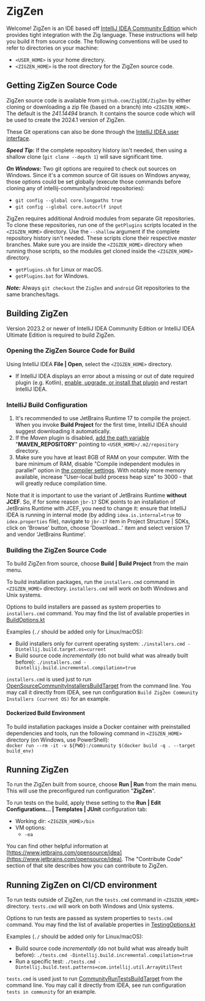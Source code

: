 # ZigZen
Welcome! ZigZen is an IDE based off [IntelliJ IDEA Community Edition](https://github.com/JetBrains/intellij-community) which provides tight
integration with the Zig language. These instructions will help you build it from source code. The following conventions will be used to
refer to directories on your machine:
* `<USER_HOME>` is your home directory.
* `<ZIGZEN_HOME>` is the root directory for the ZigZen source code.

## Getting ZigZen Source Code
ZigZen source code is available from `github.com/ZigIDE/ZigZen` by either cloning or downloading a zip file (based on a branch) into
`<ZIGZEN_HOME>`. The default is the *241.14494* branch. It contains the source code which will be used to create the 2024.1 version of ZigZen.

These Git operations can also be done through the [IntelliJ IDEA user interface](https://www.jetbrains.com/help/idea/using-git-integration.html).

_**Speed Tip:**_ If the complete repository history isn't needed, then using a shallow clone (`git clone --depth 1`) will save significant
time.

_**On Windows:**_ Two git options are required to check out sources on Windows. Since it's a common source of Git issues on Windows anyway,
those options could be set globally (execute those commands before cloning any of intellij-community/android repositories):

* `git config --global core.longpaths true`
* `git config --global core.autocrlf input`

ZigZen requires additional Android modules from separate Git repositories. To clone these repositories, run one of the `getPlugins` scripts
located in the `<ZIGZEN_HOME>` directory. Use the `--shallow` argument if the complete repository history isn't needed. These scripts clone
their respective *master* branches. Make sure you are inside the `<ZIGZEN_HOME>` directory when running those scripts, so the modules get
cloned inside the `<ZIGZEN_HOME>` directory.
* `getPlugins.sh` for Linux or macOS.
* `getPlugins.bat` for Windows.

_**Note:**_ Always `git checkout` the `ZigZen` and `android` Git repositories to the same branches/tags. 

## Building ZigZen
Version 2023.2 or newer of IntelliJ IDEA Community Edition or IntelliJ IDEA Ultimate Edition is required to build ZigZen.

### Opening the ZigZen Source Code for Build
Using IntelliJ IDEA **File | Open**, select the `<ZIGZEN_HOME>` directory. 
* If IntelliJ IDEA displays an error about a missing or out of date required plugin (e.g. Kotlin),
  [enable, upgrade, or install that plugin](https://www.jetbrains.com/help/idea/managing-plugins.html) and restart IntelliJ IDEA.

### IntelliJ Build Configuration
1. It's recommended to use JetBrains Runtime 17 to compile the project. 
   When you invoke **Build Project** for the first time, IntelliJ IDEA should suggest downloading it automatically.
2. If the _Maven_ plugin is disabled, [add the path variable](https://www.jetbrains.com/help/idea/absolute-path-variables.html)
   "**MAVEN_REPOSITORY**" pointing to `<USER_HOME>/.m2/repository` directory.
3. Make sure you have at least 8GB of RAM on your computer. With the bare minimum of RAM, disable "Compile independent modules in parallel"
   option in [the compiler settings](https://www.jetbrains.com/help/idea/specifying-compilation-settings.html). With notably more memory
   available, increase "User-local build process heap size" to 3000 - that will greatly reduce compilation time.

Note that it is important to use the variant of JetBrains Runtime **without JCEF**.
So, if for some reason `jbr-17` SDK points to an installation of JetBrains Runtime with JCEF, you need to change it: 
ensure that IntelliJ IDEA is running in internal mode (by adding `idea.is.internal=true` to `idea.properties` file), navigate to `jbr-17` 
item in Project Structure | SDKs, click on 'Browse' button, choose 'Download...' item and select version 17 and vendor 'JetBrains Runtime'.

### Building the ZigZen Source Code
To build ZigZen from source, choose **Build | Build Project** from the main menu.

To build installation packages, run the `installers.cmd` command in `<ZIGZEN_HOME>` directory. `installers.cmd` will work on both Windows and
Unix systems.

Options to build installers are passed as system properties to `installers.cmd` command.
You may find the list of available properties in [BuildOptions.kt](platform/build-scripts/src/org/jetbrains/intellij/build/BuildOptions.kt)

Examples (`./` should be added only for Linux/macOS):
 * Build installers only for current operating system: `./installers.cmd -Dintellij.build.target.os=current`
 * Build source code _incrementally_ (do not build what was already built before): `./installers.cmd -Dintellij.build.incremental.compilation=true`

`installers.cmd` is used just to run [OpenSourceCommunityInstallersBuildTarget](build/src/OpenSourceCommunityInstallersBuildTarget.kt) from
the command line.
You may call it directly from IDEA, see run configuration `Build ZigZen Community Installers (current OS)` for an example.

#### Dockerized Build Environment
To build installation packages inside a Docker container with preinstalled dependencies and tools, run the following command in `<ZIGZEN_HOME>`
directory (on Windows, use PowerShell):  
`docker run --rm -it -v ${PWD}:/community $(docker build -q . --target build_env)`

## Running ZigZen
To run the ZigZen built from source, choose **Run | Run** from the main menu. This will use the preconfigured run configuration
"**ZigZen**".

To run tests on the build, apply these setting to the **Run | Edit Configurations... | Templates | JUnit** configuration tab:
  * Working dir: `<ZIGZEN_HOME>/bin`
  * VM options: 
    * `-ea` 
 
You can find other helpful information at [https://www.jetbrains.com/opensource/idea](https://www.jetbrains.com/opensource/idea).
The "Contribute Code" section of that site describes how you can contribute to ZigZen.

## Running ZigZen on CI/CD environment

To run tests outside of ZigZen, run the `tests.cmd` command in `<ZIGZEN_HOME>` directory. `tests.cmd` will work on both Windows and
Unix systems.

Options to run tests are passed as system properties to `tests.cmd` command.
You may find the list of available properties in [TestingOptions.kt](platform/build-scripts/src/org/jetbrains/intellij/build/TestingOptions.kt)

Examples (`./` should be added only for Linux/macOS):
* Build source code _incrementally_ (do not build what was already built before): `./tests.cmd -Dintellij.build.incremental.compilation=true`
* Run a specific test: `./tests.cmd -Dintellij.build.test.patterns=com.intellij.util.ArrayUtilTest`

`tests.cmd` is used just to run [CommunityRunTestsBuildTarget](build/src/CommunityRunTestsBuildTarget.kt) from the command line.
You may call it directly from IDEA, see run configuration `tests in community` for an example.
